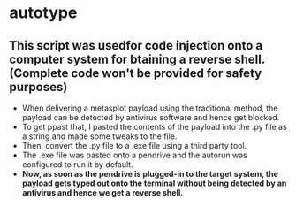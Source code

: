 # autotype
<h2>This script was usedfor code injection onto a computer system for btaining a reverse shell. (Complete code won't be provided for safety purposes)</h2>
<ul>
<li>When delivering a metasplot payload using the traditional method, the payload can be detected by antivirus software and hence get blocked.</li>
<li>To get ppast that, I pasted the contents of the payload into the .py file as a string and made some tweaks to the file.</li>
<li>Then, convert the .py file to a .exe file using a third party tool.</li>
<li>The .exe file was pasted onto a pendrive and the autorun was configured to run it by default.</li>
<li><strong>Now, as soon as the pendrive is plugged-in to the target system, the payload gets typed out onto the terminal without being detected by an antivirus and hence we get a reverse shell.</li>
